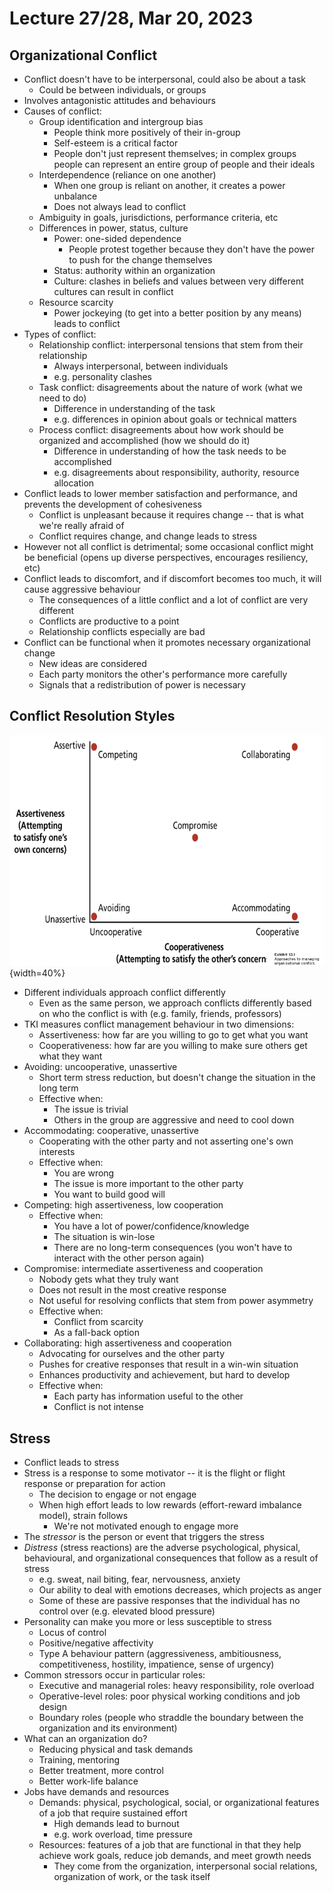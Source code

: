 # Lecture 27/28, Mar 20, 2023

## Organizational Conflict

* Conflict doesn't have to be interpersonal, could also be about a task
	* Could be between individuals, or groups
* Involves antagonistic attitudes and behaviours
* Causes of conflict:
	* Group identification and intergroup bias
		* People think more positively of their in-group
		* Self-esteem is a critical factor
		* People don't just represent themselves; in complex groups people can represent an entire group of people and their ideals
	* Interdependence (reliance on one another)
		* When one group is reliant on another, it creates a power unbalance
		* Does not always lead to conflict
	* Ambiguity in goals, jurisdictions, performance criteria, etc
	* Differences in power, status, culture
		* Power: one-sided dependence
			* People protest together because they don't have the power to push for the change themselves
		* Status: authority within an organization
		* Culture: clashes in beliefs and values between very different cultures can result in conflict
	* Resource scarcity
		* Power jockeying (to get into a better position by any means) leads to conflict
* Types of conflict:
	* Relationship conflict: interpersonal tensions that stem from their relationship
		* Always interpersonal, between individuals
		* e.g. personality clashes
	* Task conflict: disagreements about the nature of work (what we need to do)
		* Difference in understanding of the task
		* e.g. differences in opinion about goals or technical matters
	* Process conflict: disagreements about how work should be organized and accomplished (how we should do it)
		* Difference in understanding of how the task needs to be accomplished
		* e.g. disagreements about responsibility, authority, resource allocation
* Conflict leads to lower member satisfaction and performance, and prevents the development of cohesiveness
	* Conflict is unpleasant because it requires change -- that is what we're really afraid of
	* Conflict requires change, and change leads to stress
* However not all conflict is detrimental; some occasional conflict might be beneficial (opens up diverse perspectives, encourages resiliency, etc)
* Conflict leads to discomfort, and if discomfort becomes too much, it will cause aggressive behaviour
	* The consequences of a little conflict and a lot of conflict are very different
	* Conflicts are productive to a point
	* Relationship conflicts especially are bad
* Conflict can be functional when it promotes necessary organizational change
	* New ideas are considered
	* Each party monitors the other's performance more carefully
	* Signals that a redistribution of power is necessary

## Conflict Resolution Styles

![Thomas-Kilmann Conflict Mode Instrument (TKI)](imgs/lec27_1.png){width=40%}

* Different individuals approach conflict differently
	* Even as the same person, we approach conflicts differently based on who the conflict is with (e.g. family, friends, professors)
* TKI measures conflict management behaviour in two dimensions:
	* Assertiveness: how far are you willing to go to get what you want
	* Cooperativeness: how far are you willing to make sure others get what they want
* Avoiding: uncooperative, unassertive
	* Short term stress reduction, but doesn't change the situation in the long term
	* Effective when:
		* The issue is trivial
		* Others in the group are aggressive and need to cool down
* Accommodating: cooperative, unassertive
	* Cooperating with the other party and not asserting one's own interests
	* Effective when:
		* You are wrong
		* The issue is more important to the other party
		* You want to build good will
* Competing: high assertiveness, low cooperation
	* Effective when:
		* You have a lot of power/confidence/knowledge
		* The situation is win-lose
		* There are no long-term consequences (you won't have to interact with the other person again)
* Compromise: intermediate assertiveness and cooperation
	* Nobody gets what they truly want
	* Does not result in the most creative response
	* Not useful for resolving conflicts that stem from power asymmetry
	* Effective when:
		* Conflict from scarcity
		* As a fall-back option
* Collaborating: high assertiveness and cooperation
	* Advocating for ourselves and the other party
	* Pushes for creative responses that result in a win-win situation
	* Enhances productivity and achievement, but hard to develop
	* Effective when:
		* Each party has information useful to the other
		* Conflict is not intense

## Stress

* Conflict leads to stress
* Stress is a response to some motivator -- it is the flight or flight response or preparation for action
	* The decision to engage or not engage
	* When high effort leads to low rewards (effort-reward imbalance model), strain follows
		* We're not motivated enough to engage more
* The *stressor* is the person or event that triggers the stress
* *Distress* (stress reactions) are the adverse psychological, physical, behavioural, and organizational consequences that follow as a result of stress
	* e.g. sweat, nail biting, fear, nervousness, anxiety
	* Our ability to deal with emotions decreases, which projects as anger
	* Some of these are passive responses that the individual has no control over (e.g. elevated blood pressure)
* Personality can make you more or less susceptible to stress
	* Locus of control
	* Positive/negative affectivity
	* Type A behaviour pattern (aggressiveness, ambitiousness, competitiveness, hostility, impatience, sense of urgency)
* Common stressors occur in particular roles:
	* Executive and managerial roles: heavy responsibility, role overload
	* Operative-level roles: poor physical working conditions and job design
	* Boundary roles (people who straddle the boundary between the organization and its environment)
* What can an organization do?
	* Reducing physical and task demands
	* Training, mentoring
	* Better treatment, more control
	* Better work-life balance
* Jobs have demands and resources
	* Demands: physical, psychological, social, or organizational features of a job that require sustained effort
		* High demands lead to burnout
		* e.g. work overload, time pressure
	* Resources: features of a job that are functional in that they help achieve work goals, reduce job demands, and meet growth needs
		* They come from the organization, interpersonal social relations, organization of work, or the task itself

